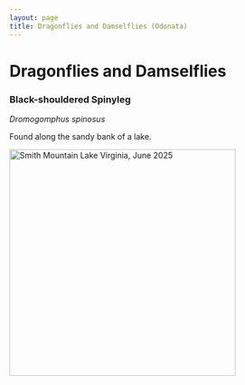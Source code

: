 ```yaml
---
layout: page
title: Dragonflies and Damselflies (Odonata)
---
```


# Dragonflies and Damselflies

### Black-shouldered Spinyleg
*Dromogomphus spinosus*

Found along the sandy bank of a lake.

<img src="{{site.baseurl}}/assets/images/Odonata/black_shouldered_spinyleg.jpg" title="Smith Mountain Lake Virginia, June 2025" width=400>

